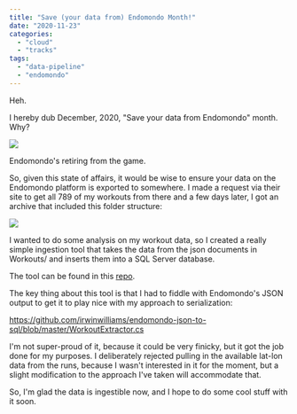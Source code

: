 ```yaml
---
title: "Save (your data from) Endomondo Month!"
date: "2020-11-23"
categories: 
  - "cloud"
  - "tracks"
tags: 
  - "data-pipeline"
  - "endomondo"
---
```


Heh.

I hereby dub December, 2020, "Save your data from Endomondo" month. Why?

[![](https://irwinium.files.wordpress.com/2020/11/image-1.png?w=768)](https://irwinium.files.wordpress.com/2020/11/image-1.png)

Endomondo's retiring from the game.

So, given this state of affairs, it would be wise to ensure your data on the Endomondo platform is exported to somewhere. I made a request via their site to get all 789 of my workouts from there and a few days later, I got an archive that included this folder structure:

[![](https://irwinium.files.wordpress.com/2020/11/image-2.png?w=240)](https://irwinium.files.wordpress.com/2020/11/image-2.png)

I wanted to do some analysis on my workout data, so I created a really simple ingestion tool that takes the data from the json documents in Workouts/ and inserts them into a SQL Server database.

The tool can be found in this [repo](https://github.com/irwinwilliams/endomondo-json-to-sql/tree/master).

The key thing about this tool is that I had to fiddle with Endomondo's JSON output to get it to play nice with my approach to serialization:

https://github.com/irwinwilliams/endomondo-json-to-sql/blob/master/WorkoutExtractor.cs

I'm not super-proud of it, because it could be very finicky, but it got the job done for my purposes. I deliberately rejected pulling in the available lat-lon data from the runs, because I wasn't interested in it for the moment, but a slight modification to the approach I've taken will accommodate that.

So, I'm glad the data is ingestible now, and I hope to do some cool stuff with it soon.
